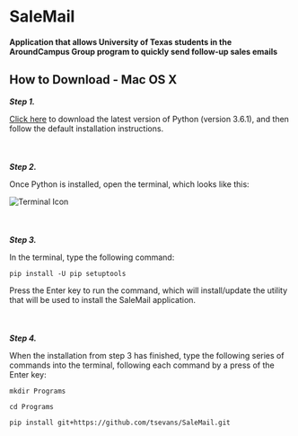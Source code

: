 # SaleMail
#### Application that allows University of Texas students in the AroundCampus Group program to quickly send follow-up sales emails

## How to Download - Mac OS X

___Step 1.___ 

[Click here](https://www.python.org/ftp/python/3.6.1/python-3.6.1-macosx10.6.pkg) to download the latest version of Python (version 3.6.1), and then follow the default installation instructions.
<br></br>
<br></br>
___Step 2.___ 

Once Python is installed, open the terminal, which looks like this: 

![Terminal Icon](http://media.idownloadblog.com/wp-content/uploads/2015/01/Terminal-icon-Yosemite-220x220.png)
<br></br>
<br></br>
___Step 3.___ 

In the terminal, type the following command:
```
pip install -U pip setuptools
```
Press the Enter key to run the command, which will install/update the utility that will be used to install the SaleMail application.
<br></br>
<br></br>
___Step 4.___

When the installation from step 3 has finished, type the following series of commands into the terminal, following each command by a press of the Enter key:
```
mkdir Programs
```
```
cd Programs
```
```
pip install git+https://github.com/tsevans/SaleMail.git
```
